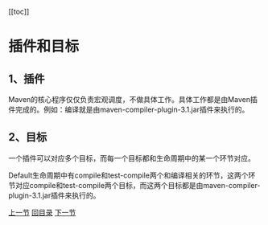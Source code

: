[[toc]]

# 插件和目标

## 1、插件

Maven的核心程序仅仅负责宏观调度，不做具体工作。具体工作都是由Maven插件完成的。例如：编译就是由maven-compiler-plugin-3.1.jar插件来执行的。



## 2、目标

一个插件可以对应多个目标，而每一个目标都和生命周期中的某一个环节对应。<br/>

Default生命周期中有compile和test-compile两个和编译相关的环节，这两个环节对应compile和test-compile两个目标，而这两个目标都是由maven-compiler-plugin-3.1.jar插件来执行的。



[上一节](concept-coordinate.html) [回目录](index.html) [下一节](concept-dependency.html)
